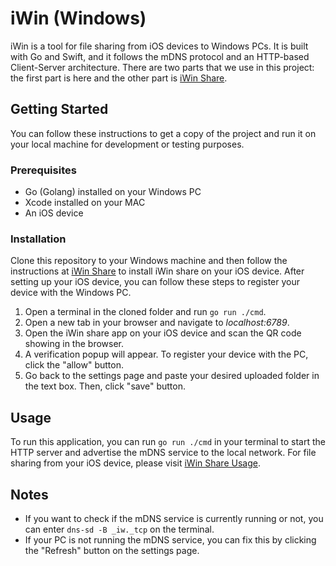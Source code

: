 # iWin (Windows)

iWin is a tool for file sharing from iOS devices to Windows PCs. It is built with Go and Swift, and it follows the mDNS protocol and an HTTP-based Client-Server architecture. There are two parts that we use in this project: the first part is here and the other part is [iWin Share](https://github.com/archawitch/iwin-share).

## Getting Started

You can follow these instructions to get a copy of the project and run it on your local machine for development or testing purposes.

### Prerequisites

- Go (Golang) installed on your Windows PC
- Xcode installed on your MAC
- An iOS device

### Installation

Clone this repository to your Windows machine and then follow the instructions at [iWin Share](https://github.com/archawitch/iwin-share) to install iWin share on your iOS device. After setting up your iOS device, you can follow these steps to register your device with the Windows PC.

1. Open a terminal in the cloned folder and run `go run ./cmd`.
2. Open a new tab in your browser and navigate to _localhost:6789_.
3. Open the iWin share app on your iOS device and scan the QR code showing in the browser.
4. A verification popup will appear. To register your device with the PC, click the "allow" button.
5. Go back to the settings page and paste your desired uploaded folder in the text box. Then, click "save" button.

## Usage

To run this application, you can run `go run ./cmd` in your terminal to start the HTTP server and advertise the mDNS service to the local network. For file sharing from your iOS device, please visit [iWin Share Usage](https://github.com/archawitch/iwin-share#usage).

## Notes

- If you want to check if the mDNS service is currently running or not, you can enter `dns-sd -B _iw._tcp` on the terminal.
- If your PC is not running the mDNS service, you can fix this by clicking the "Refresh" button on the settings page.
